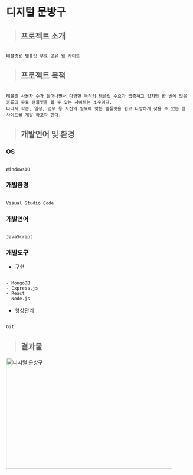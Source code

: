 ﻿# 디지털 문방구   
 

> ## 프로젝트 소개
```

태블릿용 템플릿 무료 공유 웹 사이트

```


> ## 프로젝트 목적
```

태블릿 사용자 수가 늘어나면서 다양한 목적의 템플릿 수요가 급증하고 있지만 한 번에 많은 종류의 무료 템플릿을 볼 수 있는 사이트는 소수이다.   
따라서 학습, 일정, 업무 등 자신의 필요에 맞는 템플릿을 쉽고 다양하게 찾을 수 있는 웹 사이트를 개발 하고자 한다. 

```

> ## 개발언어 및 환경
### OS
```

Windows10

```

### 개발환경
```

Visual Studio Code

```

### 개발언어
```

JavaScript

```

### 개발도구

- 구현
```

- MongoDB
- Express.js
- React
- Node.js

```

- 형상관리

```

Git

```



> ## 결과물


<img src="C:\Users\sunge\OneDrive\바탕 화면\성은폴더\프로젝트\디지털문방구\화면 캡처\디지털 문방구.JPG" width="450px" height="300px" title="메인화면" alt="디지털 문방구"></img><br/>

